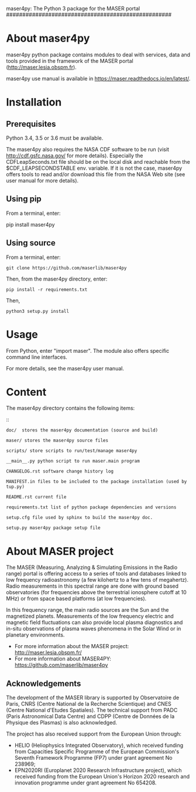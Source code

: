 maser4py: The Python 3 package for the MASER portal
###################################################

About maser4py
==============

maser4py python package contains modules to
deal with services, data and tools provided in the framework
of the MASER portal (http://maser.lesia.obspm.fr).

maser4py use manual is available in https://maser.readthedocs.io/en/latest/. 

Installation
============

Prerequisites
-------------

Python 3.4, 3.5 or 3.6 must be available.

The maser4py also requires the NASA CDF software to be run (visit http://cdf.gsfc.nasa.gov/ for more details). Especially the CDFLeapSeconds.txt file
should be on the local disk and reachable from the $CDF_LEAPSECONDSTABLE env. variable. If it is not the case, maser4py offers tools to read and/or download
this file from the NASA Web site (see user manual for more details).

Using pip
---------

From a terminal, enter:

   pip install maser4py

Using source
------------

From a terminal, enter:

    git clone https://github.com/maserlib/maser4py

Then, from the maser4py directory, enter:

    pip install -r requirements.txt

Then,

    python3 setup.py install


Usage
=====

From Python, enter "import maser".
The module also offers specific command line interfaces.

For more details, see the maser4py user manual.

Content
=======

The maser4py directory contains the following items:

::

    doc/  stores the maser4py documentation (source and build)

    maser/ stores the maser4py source files

    scripts/ store scripts to run/test/manage maser4py

    __main__.py python script to run maser.main program

    CHANGELOG.rst software change history log

    MANIFEST.in files to be included to the package installation (used by   tup.py)

    README.rst current file

    requirements.txt list of python package dependencies and versions

    setup.cfg file used by sphinx to build the maser4py doc.

    setup.py maser4py package setup file

About MASER project
===================

The MASER (Measuring, Analyzing & Simulating Emissions in the Radio range) portal is offering access to a series of tools and databases linked to low frequency radioastronomy (a few kilohertz to a few tens of megahertz). Radio measurements in this spectral range are done with ground based observatories (for frequencies above the terrestrial ionosphere cutoff at 10 MHz) or from space based platforms (at low frequencies).

In this frequency range, the main radio sources are the Sun and the magnetized planets. Measurements of the low frequency electric and magnetic field fluctuations can also provide local plasma diagnostics and in-situ observations of plasma waves phenomena in the Solar Wind or in planetary environments.

* For more information about the MASER project: http://maser.lesia.obspm.fr/
* For more information about MASER4PY: https://github.com/maserlib/maser4py

Acknowledgements
----------------

The development of the MASER library is supported by Observatoire de Paris, CNRS (Centre National de la Recherche Scientique) and CNES (Centre National d'Etudes Spatiales). The technical support from PADC (Paris Astronomical Data Centre) and CDPP (Centre de Données de la Physique des Plasmas) is also acknowledged.

The project has also received support from the European Union through:
* HELIO (Heliophysics Integrated Observatory), which received funding from Capacities Specific Programme of the European Commission's Seventh Framework Programme (FP7) under grant agreement No 238969;
* EPN2020RI (Europlanet 2020 Research Infrastructure project), which received funding from the European Union's Horizon 2020 research and innovation programme under grant agreement No 654208.


